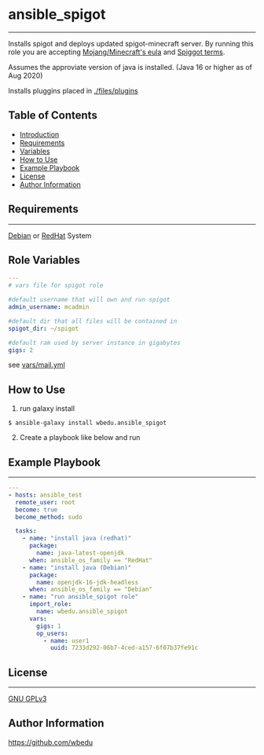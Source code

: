 # ansible_spigot
* * *

Installs spigot and deploys updated spigot-minecraft server.
By running this role you are accepting [Mojang/Minecraft's eula](https://account.mojang.com/documents/minecraft_eula) and [Spiggot terms](https://www.spigotmc.org/).

Assumes the approviate version of java is installed. (Java 16 or higher as of Aug 2020)

Installs pluggins placed in [./files/plugins](https://github.com/wbedu/ansible_spigot/tree/master/files/plugins)


## Table of Contents

- [Introduction](#ansible_spigot)
- [Requirements](#Requirements)
- [Variables](#Role-Variables)
- [How to Use](#How-to-Use)
- [Example Playbook](#Example-Playbook)
- [License](#License)
- [Author Information](#Author-Information)
## Requirements

* * *

[Debian](https://en.wikipedia.org/wiki/List_of_Linux_distributions#Debian-based) or [RedHat](https://en.wikipedia.org/wiki/List_of_Linux_distributions#RPM-based) System

## Role Variables

```yml
---
# vars file for spigot role

#default username that will own and run spigot
admin_username: mcadmin

#default dir that all files will be contained in
spigot_dir: ~/spigot

#default ram used by server instance in gigabytes
gigs: 2
```

see [vars/mail.yml](https://github.com/wbedu/ansible_spigot/blob/master/vars/main.yml)

## How to Use

1.  run galaxy install

   `$ ansible-galaxy install wbedu.ansible_spigot`

2.  Create a playbook like below and run


## Example Playbook

* * *

```yml
---
- hosts: ansible_test
  remote_user: root
  become: true
  become_method: sudo

  tasks:
    - name: "install java (redhat)"
      package:
        name: java-latest-openjdk
      when: ansible_os_family == "RedHat"
    - name: "install java (Debian)"
      package:
        name: openjdk-16-jdk-headless
      when: ansible_os_family == "Debian"
    - name: "run ansible_spigot role"
      import_role:
        name: wbedu.ansible_spigot
      vars:
        gigs: 1
        op_users:
          - name: user1
            uuid: 7233d292-06b7-4ced-a157-6f07b37fe91c
```

## License

* * *

[GNU GPLv3](https://choosealicense.com/licenses/gpl-3.0/)

## Author Information

<https://github.com/wbedu>
